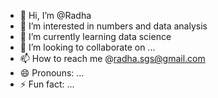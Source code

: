 - 👋 Hi, I’m @Radha
- 👀 I’m interested in  numbers and data analysis
- 🌱 I’m currently learning  data science
- 💞️ I’m looking to collaborate on ...
- 📫 How to reach me  @radha.sgs@gmail.com
- 😄 Pronouns: ...
- ⚡ Fun fact: ...

<!---
RadhaSgs/RadhaSgs is a ✨ special ✨ repository because its `README.md` (this file) appears on your GitHub profile.
You can click the Preview link to take a look at your changes.
--->
